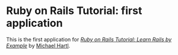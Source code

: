 # Ruby on Rails Tutorial: first application

This is the first application for
[*Ruby on Rails Tutorial: Learn Rails by Example*](http://www.railstutorial.org/) by [Michael Hartl](http://www.michaelhartl.com/).
